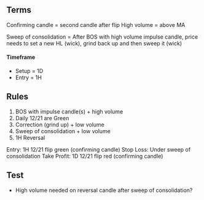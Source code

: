 ## Terms

Confirming candle = second candle after flip
High volume = above MA

Sweep of consolidation = After BOS with high volume impulse candle, price needs to set a new HL (wick), grind back up and then sweep it (wick)

#### Timeframe

- Setup = 1D
- Entry = 1H
## Rules

1. BOS with impulse candle(s) + high volume
2. Daily 12/21 are Green
3. Correction (grind up) + low volume 
5. Sweep of consolidation + low volume
6. 1H Reversal 

Entry: 1H 12/21 flip green (confirming candle)
Stop Loss: Under sweep of consolidation
Take Profit: 1D 12/21 flip red (confirming candle)



## Test

- High volume needed on reversal candle after sweep of consolidation?